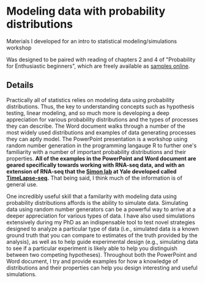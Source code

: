 # Modeling data with probability distributions

Materials I developed for an intro to statistical modeling/simulations workshop

Was designed to be paired with reading of chapters 2 and 4 of "Probability for Enthusiastic beginners", which are freely available as [samples online](https://scholar.harvard.edu/david-morin/probability).

## Details

Practically all of statistics relies on modeling data using probability distributions. Thus, the key to understanding concepts such as hypothesis testing, linear modeling, and so much more is developing a deep appreciation for various probability distributions and the types of processes they can describe. The Word document walks through a number of the most widely used distributions and examples of data generating processes they can aptly model. The PowerPoint presentation is a workshop using random number generation in the programming langauge R to further one's familiarity with a number of important probability distributions and their properties. **All of the examples in the PowerPoint and Word document are geared specifically towards working with RNA-seq data, and with an extension of RNA-seq that the [Simon lab](https://simonlab.yale.edu/) at Yale developed called [TimeLapse-seq](https://www.nature.com/articles/nmeth.4582).** That being said, I think much of the information is of general use.

One incredibly useful skill that a familarity with modeling data using probability distributions affords is the ability to simulate data. Simulating data using random number generators can be a powerful way to arrive at a deeper appreciation for various types of data. I have also used simulations extensively during my PhD as an indispensable tool to test novel strategies designed to analyze a particular type of data (i.e., simulated data is a known ground truth that you can compare to estimates of the truth provided by the analysis), as well as to help guide experimental design (e.g., simulating data to see if a particular experiment is likely able to help you distinguish between two competing hypotheses). Throughout both the PowerPoint and Word document, I try and provide examples for how a knowledge of distributions and their properties can help you design interesting and useful simulations.
